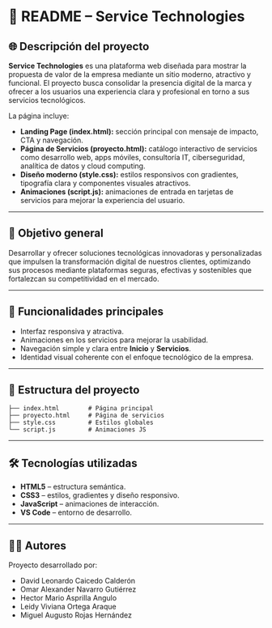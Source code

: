 # 📌 README – Service Technologies

## 🌐 Descripción del proyecto  
**Service Technologies** es una plataforma web diseñada para mostrar la propuesta de valor de la empresa mediante un sitio moderno, atractivo y funcional. El proyecto busca consolidar la presencia digital de la marca y ofrecer a los usuarios una experiencia clara y profesional en torno a sus servicios tecnológicos.  

La página incluye:  
- **Landing Page (index.html):** sección principal con mensaje de impacto, CTA y navegación.  
- **Página de Servicios (proyecto.html):** catálogo interactivo de servicios como desarrollo web, apps móviles, consultoría IT, ciberseguridad, analítica de datos y cloud computing.  
- **Diseño moderno (style.css):** estilos responsivos con gradientes, tipografía clara y componentes visuales atractivos.  
- **Animaciones (script.js):** animaciones de entrada en tarjetas de servicios para mejorar la experiencia del usuario.  

---

## 🎯 Objetivo general  
Desarrollar y ofrecer soluciones tecnológicas innovadoras y personalizadas que impulsen la transformación digital de nuestros clientes, optimizando sus procesos mediante plataformas seguras, efectivas y sostenibles que fortalezcan su competitividad en el mercado.  

---

## 🚀 Funcionalidades principales  
- Interfaz responsiva y atractiva.  
- Animaciones en los servicios para mejorar la usabilidad.  
- Navegación simple y clara entre **Inicio** y **Servicios**.  
- Identidad visual coherente con el enfoque tecnológico de la empresa.  

---

## 📂 Estructura del proyecto  
```
├── index.html        # Página principal
├── proyecto.html     # Página de servicios
├── style.css         # Estilos globales
└── script.js         # Animaciones JS
```

---

## 🛠️ Tecnologías utilizadas  
- **HTML5** – estructura semántica.  
- **CSS3** – estilos, gradientes y diseño responsivo.  
- **JavaScript** – animaciones de interacción.  
- **VS Code** – entorno de desarrollo.  

---

## 👨‍💻 Autores  
Proyecto desarrollado por:  
- David Leonardo Caicedo Calderón  
- Omar Alexander Navarro Gutiérrez  
- Hector Mario Asprilla Angulo  
- Leidy Viviana Ortega Araque  
- Miguel Augusto Rojas Hernández  

